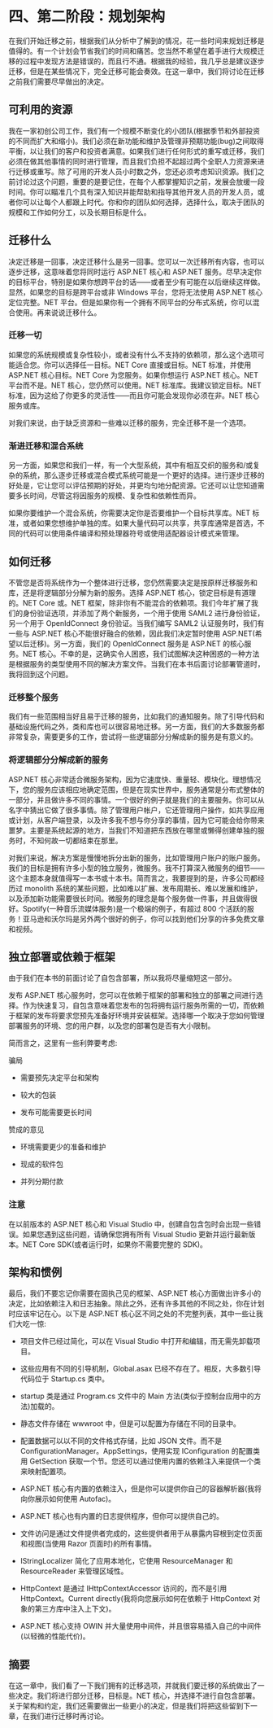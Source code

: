# 四、第二阶段：规划架构

在我们开始迁移之前，根据我们从分析中了解到的情况，花一些时间来规划迁移是值得的。有一个计划会节省我们的时间和痛苦。您当然不希望在着手进行大规模迁移的过程中发现方法是错误的，而且行不通。根据我的经验，我几乎总是建议逐步迁移，但是在某些情况下，完全迁移可能会奏效。在这一章中，我们将讨论在迁移之前我们需要尽早做出的决定。

## 可利用的资源

我在一家初创公司工作，我们有一个规模不断变化的小团队(根据季节和外部投资的不同而扩大和缩小)。我们必须在新功能和维护及管理非预期功能(bug)之间取得平衡，以让我们的客户和投资者满意。如果我们进行任何形式的重写或迁移，我们必须在做其他事情的同时进行管理，而且我们负担不起超过两个全职人力资源来进行迁移或重写。除了可用的开发人员小时数之外，您还必须考虑知识资源。我们之前讨论过这个问题，重要的是要记住，在每个人都掌握知识之前，发展会放缓一段时间。你可以瞄准几个具有深入知识并能帮助和指导其他开发人员的开发人员，或者你可以让每个人都跟上时代。你和你的团队如何选择，选择什么，取决于团队的规模和工作如何分工，以及长期目标是什么。

## 迁移什么

决定迁移是一回事，决定迁移什么是另一回事。您可以一次迁移所有内容，也可以逐步迁移，这意味着您将同时运行 ASP.NET 核心和 ASP.NET 服务。尽早决定你的目标平台，特别是如果你想跨平台的话——或者至少有可能在以后继续这样做。显然，如果您的目标是跨平台或非 Windows 平台，您将无法使用 ASP.NET 核心定位完整。NET 平台。但是如果你有一个拥有不同平台的分布式系统，你可以混合使用。再来说说迁移什么。

### 迁移一切

如果您的系统规模或复杂性较小，或者没有什么不支持的依赖项，那么这个选项可能适合您。你可以选择任一目标。NET Core 直接或目标。NET 标准，并使用 ASP.NET 核心目标。NET Core 为您服务。如果你想运行 ASP.NET 核心。NET 平台而不是。NET 核心，您仍然可以使用。NET 标准库。我建议锁定目标。NET 标准，因为这给了你更多的灵活性——而且你可能会发现你必须在非。NET 核心服务或库。

对我们来说，由于缺乏资源和一些难以迁移的服务，完全迁移不是一个选项。

### 渐进迁移和混合系统

另一方面，如果您和我们一样，有一个大型系统，其中有相互交织的服务和/或复杂的系统，那么逐步迁移或混合模式系统可能是一个更好的选择。进行逐步迁移的好处是，它让您可以评估预期的好处，并更均匀地分配资源。它还可以让您知道需要多长时间，尽管这将因服务的规模、复杂性和依赖性而异。

如果你要维护一个混合系统，你需要决定你是否要维护一个目标共享库。NET 标准，或者如果您想维护单独的库。如果大量代码可以共享，共享库通常是首选，不同的代码可以使用条件编译和预处理器符号或使用适配器设计模式来管理。

## 如何迁移

不管您是否将系统作为一个整体进行迁移，您仍然需要决定是按原样迁移服务和库，还是将逻辑部分分解为新的服务。选择 ASP.NET 核心，锁定目标是有道理的。NET Core 或。NET 框架，除非你有不能混合的依赖项。我们今年扩展了我们的身份验证选项，并添加了两个新服务，一个用于使用 SAML2 进行身份验证，另一个用于 OpenIdConnect 身份验证。当我们编写 SAML2 认证服务时，我们有一些与 ASP.NET 核心不能很好融合的依赖，因此我们决定暂时使用 ASP.NET(希望以后迁移)。另一方面，我们的 OpenIdConnect 服务是 ASP.NET 的核心服务。NET 核心。不幸的是，这确实令人困惑，我们试图解决这种困惑的一种方法是根据服务的类型使用不同的解决方案文件。当我们在本书后面讨论部署管道时，我将回到这个问题。

### 迁移整个服务

我们有一些范围相当好且易于迁移的服务，比如我们的通知服务。除了引导代码和基础设施代码之外，类和库也可以很容易地迁移。另一方面，我们的大多数服务都非常复杂，需要更多的工作，尝试将一些逻辑部分分解成新的服务是有意义的。

### 将逻辑部分分解成新的服务

ASP.NET 核心非常适合微服务架构，因为它速度快、重量轻、模块化。理想情况下，您的服务应该相应地确定范围，但是在现实世界中，服务通常是分布式整体的一部分，并且做许多不同的事情。一个很好的例子就是我们的主要服务。你可以从名字中猜出它做了很多事情。除了管理用户帐户，它还管理用户操作，如共享应用或计划，从客户端登录，以及许多我不想与你分享的事情，因为它可能会给你带来噩梦。主要是系统起源的地方，当我们不知道把东西放在哪里或懒得创建单独的服务时，不知何故一切都结束在那里。

对我们来说，解决方案是慢慢地拆分出新的服务，比如管理用户账户的账户服务。我们的目标是拥有许多小型的独立服务，微服务。我不打算深入微服务的细节——这个主题本身就值得写一本书或十本书。简而言之，我要提到的是，许多公司都经历过 monolith 系统的某些问题，比如难以扩展、发布周期长、难以发展和维护，以及添加新功能需要很长时间。微服务的理念是每个服务做一件事，并且做得很好。Spotify(一种音乐流媒体服务)是一个极端的例子，有超过 800 个活跃的服务！亚马逊和沃尔玛是另外两个很好的例子，你可以找到他们分享的许多免费文章和视频。

## 独立部署或依赖于框架

由于我们在本书的前面讨论了自包含部署，所以我将尽量缩短这一部分。

发布 ASP.NET 核心服务时，您可以在依赖于框架的部署和独立的部署之间进行选择。作为快速复习，自包含意味着您发布的包将拥有运行服务所需的一切，而依赖于框架的发布将要求您预先准备好环境并安装框架。选择哪一个取决于您如何管理部署服务的环境、您的用户群，以及您的部署包是否有大小限制。

简而言之，这里有一些利弊要考虑:

骗局

*   需要预先决定平台和架构

*   较大的包装

*   发布可能需要更长时间

赞成的意见

*   环境需要更少的准备和维护

*   现成的软件包

*   并列分期付款

### 注意

在以前版本的 ASP.NET 核心和 Visual Studio 中，创建自包含包时会出现一些错误。如果您遇到这些问题，请确保您拥有所有 Visual Studio 更新并运行最新版本。NET Core SDK(或者运行时，如果你不需要完整的 SDK)。

## 架构和惯例

最后，我们不要忘记你需要在固执己见的框架、ASP.NET 核心方面做出许多小的决定，比如依赖注入和日志抽象。除此之外，还有许多其他的不同之处，你在计划时应该牢记在心。以下是 ASP.NET 核心区不同之处的不完整列表，其中一些让我们大吃一惊:

*   项目文件已经过简化，可以在 Visual Studio 中打开和编辑，而无需先卸载项目。

*   这些应用有不同的引导机制，Global.asax 已经不存在了。相反，大多数引导代码位于 Startup.cs 类中。

*   startup 类是通过 Program.cs 文件中的 Main 方法(类似于控制台应用中的方法)加载的。

*   静态文件存储在 wwwroot 中，但是可以配置为存储在不同的目录中。

*   配置数据可以以不同的文件格式存储，比如 JSON 文件。而不是 ConfigurationManager。AppSettings，使用实现 IConfiguration 的配置类用 GetSection 获取一个节。您还可以通过使用内置的依赖注入来提供一个类来映射配置项。

*   ASP.NET 核心有内置的依赖注入，但是你可以提供你自己的容器解析器(我将向你展示如何使用 Autofac)。

*   ASP.NET 核心也有内置的日志提供程序，但你可以提供自己的。

*   文件访问是通过文件提供者完成的，这些提供者用于从暴露内容根到定位页面和视图(当使用 Razor 页面时)的所有事情。

*   IStringLocalizer 简化了应用本地化，它使用 ResourceManager 和 ResourceReader 来管理区域性。

*   HttpContext 是通过 IHttpContextAccessor 访问的，而不是引用 HttpContext。Current directly(我将向您展示如何在依赖于 HttpContext 对象的第三方库中注入上下文)。

*   ASP.NET 核心支持 OWIN 并大量使用中间件，并且很容易插入自己的中间件(以轻微的性能代价)。

## 摘要

在这一章中，我们看了一下我们拥有的迁移选项，并就我们要迁移的系统做出了一些决定。我们将进行部分迁移，目标是。NET 核心，并选择不进行自包含部署。关于架构和约定，我们还需要做出一些更小的决定，但是我们将把这些留到下一章，在我们进行迁移时再讨论。